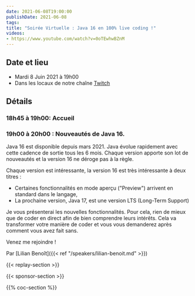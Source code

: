 ```yaml
---
date: 2021-06-08T19:00:00
publishDate: 2021-06-08
tags:
title: "Soirée Virtuelle : Java 16 en 100% live coding !"
videos:
- https://www.youtube.com/watch?v=0oTEwhwBZnM
---
```

## Date et lieu

* Mardi 8 Juin 2021 à 19h00
* Dans les locaux de notre chaîne [Twitch](https://www.twitch.tv/parisjug)

## Détails

### 18h45 à 19h00: Accueil

### 19h00 à 20h00 : Nouveautés de Java 16.

Java 16 est disponible depuis mars 2021. Java évolue rapidement avec cette cadence de sortie tous les 6 mois. Chaque version apporte son lot de nouveautés et la version 16 ne déroge pas à la règle.

Chaque version est intéressante, la version 16 est très intéressante à deux titres :
- Certaines fonctionnalités en mode aperçu ("Preview") arrivent en standard dans le langage,
- La prochaine version, Java 17, est une version LTS (Long-Term Support)

Je vous présenterai les nouvelles fonctionnalités. Pour cela, rien de mieux que de coder en direct afin de bien comprendre leurs intérêts. Cela va transformer votre manière de coder et vous vous demanderez après comment vous avez fait sans.

Venez me rejoindre !

Par [Lilian Benoît]({{< ref "/speakers/lilian-benoit.md" >}}) 

{{< replay-section >}}

{{< sponsor-section >}}

{{% coc-section %}}
